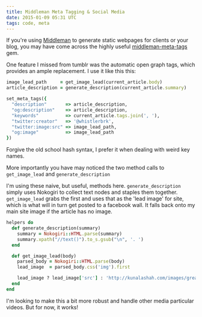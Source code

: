 ```yaml
---
title: Middleman Meta Tagging & Social Media
date: 2015-01-09 05:31 UTC
tags: code, meta
---
```


If you're using [Middleman](http://middlemanapp.com) to generate static webpages for clients or your blog, you may have come across the highly useful [middleman-meta-tags](https://github.com/tiste/middleman-meta-tags) gem.

One feature I missed from tumblr was the automatic open graph tags, which provides an ample replacement. I use it like this this:

```ruby
image_lead_path     = get_image_lead(current_article.body)
article_description = generate_description(current_article.summary)

set_meta_tags({
  "description"       => article_description,
  "og:description"    => article_description,
  "keywords"          => current_article.tags.join(', '),
  "twitter:creator"   => '@whistlerbrk',
  "twitter:image:src" => image_lead_path,
  "og:image"          => image_lead_path
})
```

Forgive the old school hash syntax, I prefer it when dealing with weird key names.

More importantly you have may noticed the two method calls to ```get_image_lead``` and ```generate_description```

I'm using these naive, but useful, methods here. ```generate_description``` simply uses Nokogiri to collect text nodes and staples them together. ```get_image_lead``` grabs the first and uses that as the 'lead image' for site, which is what will in turn get posted to a facebook wall. It falls back onto my main site image if the article has no image.

```ruby
helpers do 
  def generate_description(summary)
    summary = Nokogiri::HTML.parse(summary)
    summary.xpath("//text()").to_s.gsub("\n", '. ')
  end

  def get_image_lead(body)
    parsed_body = Nokogiri::HTML.parse(body)
    lead_image  = parsed_body.css('img').first

    lead_image ? lead_image['src'] : 'http://kunalashah.com/images/greatwave.jpg'
  end
end
```

I'm looking to make this a bit more robust and handle other media particular videos. But for now, it works!

